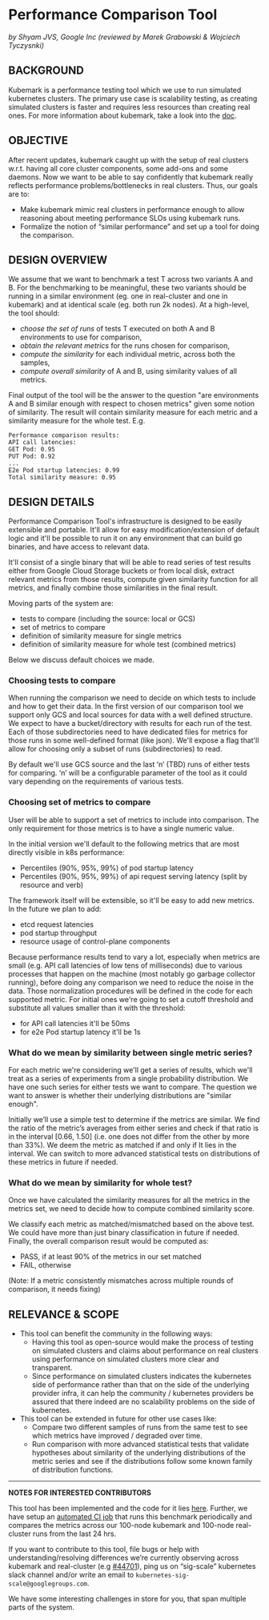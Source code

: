 # Performance Comparison Tool

_by Shyam JVS, Google Inc (reviewed by Marek Grabowski & Wojciech Tyczysnki)_

## BACKGROUND

Kubemark is a performance testing tool which we use to run simulated kubernetes clusters. The primary use case is scalability testing, as creating simulated clusters is faster and requires less resources than creating real ones. For more information about kubemark, take a look into the [doc](https://github.com/kubernetes/community/blob/master/contributors/devel/sig-scalability/kubemark-guide.md).

## OBJECTIVE

After recent updates, kubemark caught up with the setup of real clusters w.r.t. having all core cluster components, some add-ons and some daemons. Now we want to be able to say confidently that kubemark really reflects performance problems/bottlenecks in real clusters. Thus, our goals are to:

- Make kubemark mimic real clusters in performance enough to allow reasoning about meeting performance SLOs using kubemark runs.
- Formalize the notion of “similar performance” and set up a tool for doing the comparison.

## DESIGN OVERVIEW

We assume that we want to benchmark a test T across two variants A and B. For the benchmarking to be meaningful, these two variants should be running in a similar environment (eg. one in real-cluster and one in kubemark) and at identical scale (eg. both run 2k nodes). At a high-level, the tool should:

- *choose the set of runs* of tests T executed on both A and B environments to use for comparison,
- *obtain the relevant metrics* for the runs chosen for comparison,
- *compute the similarity* for each individual metric, across both the samples,
- *compute overall similarity* of A and B, using similarity values of all metrics.

Final output of the tool will be the answer to the question "are environments A and B similar enough with respect to chosen metrics" given some notion of similarity. The result will contain similarity measure for each metric and a similarity measure for the whole test. E.g.

```
Performance comparison results:
API call latencies:
GET Pod: 0.95
PUT Pod: 0.92
...
E2e Pod startup latencies: 0.99
Total similarity measure: 0.95
```

## DESIGN DETAILS

Performance Comparison Tool's infrastructure is designed to be easily extensible and portable. It'll allow for easy modification/extension of default logic and it'll be possible to run it on any environment that can build go binaries, and have access to relevant data.

It'll consist of a single binary that will be able to read series of test results either from Google Cloud Storage buckets or from local disk, extract relevant metrics from those results, compute given similarity function for all metrics, and finally combine those similarities in the final result.

Moving parts of the system are:

- tests to compare (including the source: local or GCS)
- set of metrics to compare
- definition of similarity measure for single metrics
- definition of similarity measure for whole test (combined metrics)

Below we discuss default choices we made.

### Choosing tests to compare

When running the comparison we need to decide on which tests to include and how to get their data. In the first version of our comparison tool we support only GCS and local sources for data with a well defined structure. We expect to have a bucket/directory with results for each run of the test. Each of those subdirectories need to have dedicated files for metrics for those runs in some well-defined format (like json). We'll expose a flag that'll allow for choosing only a subset of runs (subdirectories) to read.

By default we'll use GCS source and the last ‘n’ (TBD) runs of either tests for comparing. ‘n’ will be a configurable parameter of the tool as it could vary depending on the requirements of various tests.

### Choosing set of metrics to compare

User will be able to support a set of metrics to include into comparison. The only requirement for those metrics is to have a single numeric value.

In the initial version we'll default to the following metrics that are most directly visible in k8s performance:

- Percentiles (90%, 95%, 99%) of pod startup latency
- Percentiles (90%, 95%, 99%) of api request serving latency (split by resource and verb)

The framework itself will be extensible, so it'll be easy to add new metrics. In the future we plan to add:

- etcd request latencies
- pod startup throughput
- resource usage of control-plane components

Because performance results tend to vary a lot, especially when metrics are small (e.g. API call latencies of low tens of milliseconds) due to various processes that happen on the machine (most notably go garbage collector running), before doing any comparison we need to reduce the noise in the data. Those normalization procedures will be defined in the code for each supported metric. For initial ones we're going to set a cutoff threshold and substitute all values smaller than it with the threshold:

- for API call latencies it'll be 50ms
- for e2e Pod startup latency it'll be 1s

### What do we mean by similarity between single metric series?

For each metric we're considering we'll get a series of results, which we'll treat as a series of experiments from a single probability distribution. We have one such series for either tests we want to compare. The question we want to answer is whether their underlying distributions are "similar enough".

Initially we’ll use a simple test to determine if the metrics are similar. We find the ratio of the metric’s averages from either series and check if that ratio is in the interval \[0.66, 1.50\] (i.e. one does not differ from the other by more than 33%). We deem the metric as matched if and only if It lies in the interval. We can switch to more advanced statistical tests on distributions of these metrics in future if needed.

### What do we mean by similarity for whole test?

Once we have calculated the similarity measures for all the metrics in the metrics set, we need to decide how to compute combined similarity score.

We classify each metric as matched/mismatched based on the above test. We could have more than just binary classification in future if needed. Finally, the overall comparison result would be computed as:

- PASS, if at least 90% of the metrics in our set matched
- FAIL, otherwise

(Note: If a metric consistently mismatches across multiple rounds of comparison, it needs fixing)

## RELEVANCE & SCOPE

- This tool can benefit the community in the following ways:
  - Having this tool as open-source would make the process of testing on simulated clusters and claims about performance on real clusters using performance on simulated clusters more clear and transparent.
  - Since performance on simulated clusters indicates the kubernetes side of performance rather than that on the side of the underlying provider infra, it can help the community / kubernetes providers be assured that there indeed are no scalability problems on the side of kubernetes.
- This tool can be extended in future for other use cases like:
  - Compare two different samples of runs from the same test to see which metrics have improved / degraded over time.
  - Run comparison with more advanced statistical tests that validate hypotheses about similarity of the underlying distributions of the metric series and see if the distributions follow some known family of distribution functions.

--------------------------

**NOTES FOR INTERESTED CONTRIBUTORS**

This tool has been implemented and the code for it lies [here](https://github.com/kubernetes/perf-tests/tree/master/benchmark). Further, we have setup an [automated CI job](https://k8s-testgrid.appspot.com/sig-scalability-perf-tests#kubemark-100-benchmark) that runs this benchmark periodically and compares the metrics across our 100-node kubemark and 100-node real-cluster runs from the last 24 hrs.

If you want to contribute to this tool, file bugs or help with understanding/resolving differences we’re currently observing across kubemark and real-cluster (e.g [#44701](https://github.com/kubernetes/kubernetes/issues/44701)), ping us on “sig-scale” kubernetes slack channel and/or write an email to `kubernetes-sig-scale@googlegroups.com`.

We have some interesting challenges in store for you, that span multiple parts of the system.
